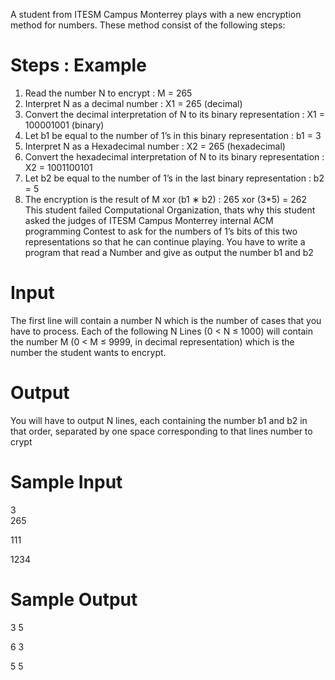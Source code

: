 A student from ITESM Campus Monterrey plays with a new encryption method for numbers. These
method consist of the following steps:

# Steps : Example

1.  Read the number N to encrypt : M = 265
2.  Interpret N as a decimal number : X1 = 265 (decimal)
3.  Convert the decimal interpretation of N to its binary representation : X1 = 100001001 (binary)
4.  Let b1 be equal to the number of 1’s in this binary representation : b1 = 3
5.  Interpret N as a Hexadecimal number : X2 = 265 (hexadecimal)
6.  Convert the hexadecimal interpretation of N to its binary representation : X2 = 1001100101
7.  Let b2 be equal to the number of 1’s in the last binary representation : b2 = 5
8.  The encryption is the result of M xor (b1 ∗ b2) : 265 xor (3\*5) = 262
        This student failed Computational Organization, thats why this student asked the judges of ITESM
    Campus Monterrey internal ACM programming Contest to ask for the numbers of 1’s bits of this two
    representations so that he can continue playing.
    You have to write a program that read a Number and give as output the number b1 and b2

# Input

The first line will contain a number N which is the number of cases that you have to process. Each
of the following N Lines (0 < N ≤ 1000) will contain the number M (0 < M ≤ 9999, in decimal
representation) which is the number the student wants to encrypt.

# Output

You will have to output N lines, each containing the number b1 and b2 in that order, separated by one
space corresponding to that lines number to crypt

# Sample Input

3  
265

111

1234

# Sample Output

3 5

6 3

5 5
